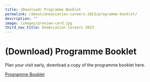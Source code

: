 ```yaml
---
title: (Download) Programme Booklet
permalink: /about/oneaviation-careers-2023/programme-booklet/
description: ""
image: /images/preview-card.jpg
third_nav_title: OneAviation Careers 2023
---
```

# (Download) Programme Booklet

Plan your visit early, download a copy of the programme booklet here.

[Programme Booklet](/files/oac2023_booklet_a4_fa.pdf)

<style>.bp-section-pagetitle h1>b {display: none;} .bp-section-pagetitle h1:after { content: "Programme Booklet" !important; }</style>